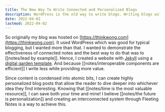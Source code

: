 ```yaml
---
title: The New Way To Write Connected and Personalized Blogs 
description: WordPress is the old way to write blogs. Writing blogs with interconnected notes can make for highly personalized blogs where the user decides what to read.
date: 2022-04-02
lastmod: 2022-04-02
---
```

So originally my blog was hosted on [https://thinkwong.com](https://thinkwong.com). It used WordPress which was good for typical blogging, but I wanted more than that. I wanted to demonstrate the effectiveness of connected notes and the best way to do that was to [[notes/lead by example]]. Hence, I created a website with [Jekyll](https://jekyllrb.com/) using a [digital garden template](https://github.com/maximevaillancourt/digital-garden-jekyll-template). And because [[notes/interoperable components are efficient]] I write less while providing more value.

Since content is condensed into atomic bits, I can create highly personalized blog posts that allow the reader to dive deeper into whichever idea they find interesting. Knowing that [[notes/time is the most valuable resource]], I can save both your time and mine! I believe [[notes/the future is personalization]] and creating an interconnected system through Fleeting Notes is a way to achieve this. 